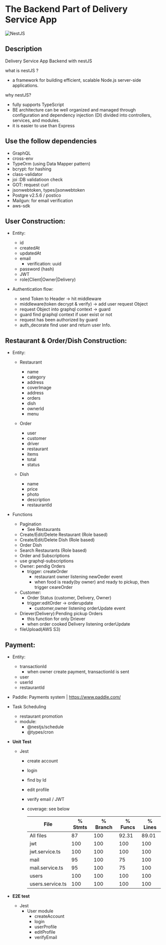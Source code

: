 # The Backend Part of Delivery Service App

<img alt="NestJS" src ="https://img.shields.io/badge/NestJS-v8.0.0-6.svg?&style=for-the-badge&logo=NestJS&logoColor=E0234E"/>

## Description

Delivery Service App Backend with nestJS

what is nestJS ?

- a framework for building efficient, scalable Node.js server-side applications.

why nestJS?

- fully supports TypeScript
- BE architecture can be well organized and managed through configuration and dependency injection (DI) divided into controllers, services, and modules.
- it is easier to use than Express

## Use the follow dependencies

- GraphQL
- cross-env
- TypeOrm (using Data Mapper pattern)
- bcrypt: for hashing
- class-validator
- joi :DB validatioon check
- GOT: request curl
- jsonwebtoken, types/jsonwebtoken
- Postgre v2.5.6 / postico
- Mailgun: for email verification
- aws-sdk

## User Construction:

- Entity:

  - id
  - createdAt
  - updatedAt
  - email
    - verification: uuid
  - password (hash)
  - JWT
  - role(Client|Owner|Delivery)

- Authentication flow:
  - send Token to Header -> hit middleware
  - middleware(token decrypt & verify) -> add user request Object
  - request Object into graphql context -> guard
  - guard find graphql context if user exist or not
  - request has been authorized by guard
  - auth_decorate find user and return user Info.

## Restaurant & Order/Dish Construction:

- Entity:

  - Restaurant

    - name
    - category
    - address
    - coverImage
    - address
    - orders
    - dish
    - ownerId
    - menu

  - Order

    - user
    - customer
    - driver
    - restaurant
    - items
    - total
    - status

  - Dish

    - name
    - price
    - photo
    - description
    - restaurantId

- Functions

  - Pagination
    - See Restaurants
  - Create/Edit/Delete Restaurant (Role based)
  - Create/Edit/Delete Dish (Role based)
  - Order Dish
  - Search Restaurants (Role based)
  - Order and Subscriptions
  - use graphql-subscriptions
  - Owner: pendig Orders
    - trigger: createOrder
      - restaurant owner listening newOeder event
      - when food is ready(by owner) and ready to pickup, then trigger ceareOrder
  - Customer:
    - Order Status (customer, Delivery, Owner)
    - trigger:editOrder -> orderupdate
      - customer,owner listening orderUpdate event
  - Driever(Delivery):Pending pickup Orders
    - this function for only Driever
    - when order cooked Delivery listening orderUpdate
  - fileUpload(AWS S3)

## Payment:

- Entity:

  - transactionId
    - when owner create payment, transactionId is sent
  - user
  - userId
  - restaurantId

- Paddle: Payments system | https://www.paddle.com/

- Task Scheduling

  - restaurant promotion
  - module:
    - @nestjs/schedule
    - @types/cron

- <b>Unit Test</b>

  - Jest

    - create account
    - login
    - find by Id
    - edit profile
    - verify email / JWT
    - coverage: see below

      | File             | % Stmts | % Branch | % Funcs | % Lines |
      | ---------------- | ------- | -------- | ------- | ------- |
      | All files        | 87      | 100      | 92.31   | 89.01   |
      | jwt              | 100     | 100      | 100     | 100     |
      | jwt.service.ts   | 100     | 100      | 100     | 100     |
      | mail             | 95      | 100      | 75      | 100     |
      | mail.service.ts  | 95      | 100      | 75      | 100     |
      | users            | 100     | 100      | 100     | 100     |
      | users.service.ts | 100     | 100      | 100     | 100     |

- <b>E2E test</b>

  - Jest
    - User module
      - createAccount
      - login
      - userProfile
      - editProfile
      - verifyEmail
